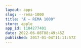 ```yaml
---
layout: apps
slug: --rema-1000
title: "Æ – REMA 1000"
store: apple
app_id: 1184277401
date: 2022-06-08T08:49:45Z
published: 2017-01-04T11:11:57Z
---
```


